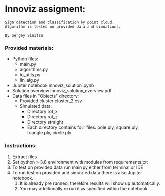 # Innoviz assigment:

    Sign detection and classification by point cloud.
    Algorithm is tested on provided data and simuations.

    By Sergey Sinitsa

### Provided materials:

 - Python files:
    - main.py
    - algorithms.py
    - io_utils.py
    - lin_alg.py
 - Jupiter notebook innoviz_solution.ipynb
 - Solution overview innoviz_solution_overview.pdf
 - Data files in "Objects" directory:
   - Provided cluster cluster_2.csv
   - Simulated data:
      - Directory rot_x
      - Directory rot_z
      - Directory straight
      - Each directory contains four files: pole.ply, square.ply, triangle.ply, circle.ply
   
### Instructions:

   1. Extract files
   2. Set python > 3.8 environment with modules from requirements.txt
   3. To test on provided data run main.py either from terminal or IDE
   4. To run test on provided and simulated data there is also Jupiter notebook.
      1. It is already pre runned, therefore results will show up automatically.
      2. You may additionally re run it as specified within the notebook.
 